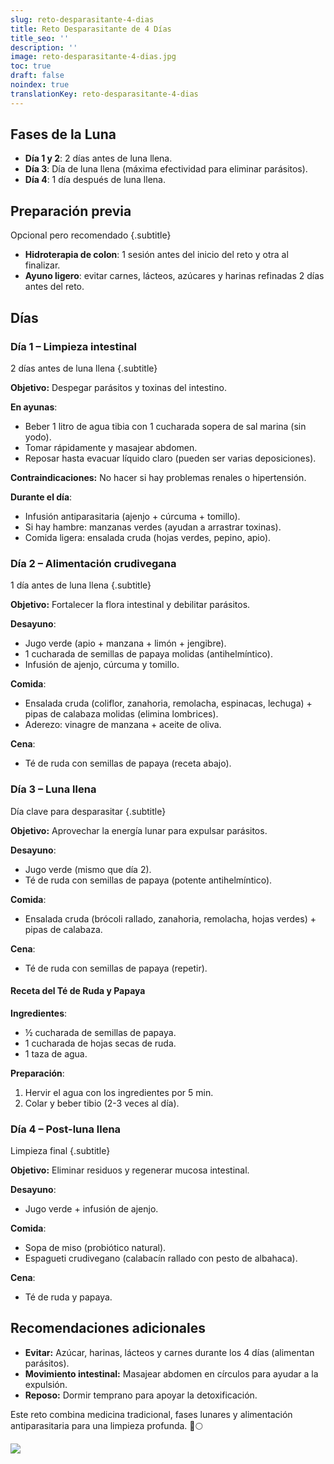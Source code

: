 ```yaml
---
slug: reto-desparasitante-4-dias
title: Reto Desparasitante de 4 Días
title_seo: ''
description: ''
image: reto-desparasitante-4-dias.jpg
toc: true
draft: false
noindex: true
translationKey: reto-desparasitante-4-dias
---
```


## Fases de la Luna

- **Día 1 y 2**: 2 días antes de luna llena.
- **Día 3**: Día de luna llena (máxima efectividad para eliminar parásitos).
- **Día 4**: 1 día después de luna llena.

## Preparación previa

Opcional pero recomendado
{.subtitle}

- **Hidroterapia de colon**: 1 sesión antes del inicio del reto y otra al finalizar.
- **Ayuno ligero**: evitar carnes, lácteos, azúcares y harinas refinadas 2 días antes del reto.


## Días


### Día 1 – Limpieza intestinal

2 días antes de luna llena
{.subtitle}

**Objetivo:** Despegar parásitos y toxinas del intestino.

**En ayunas**:
- Beber 1 litro de agua tibia con 1 cucharada sopera de sal marina (sin yodo).
- Tomar rápidamente y masajear abdomen.
- Reposar hasta evacuar líquido claro (pueden ser varias deposiciones).

**Contraindicaciones:** No hacer si hay problemas renales o hipertensión.

**Durante el día**:
- Infusión antiparasitaria (ajenjo + cúrcuma + tomillo).
- Si hay hambre: manzanas verdes (ayudan a arrastrar toxinas).
- Comida ligera: ensalada cruda (hojas verdes, pepino, apio).


### Día 2 – Alimentación crudivegana

1 día antes de luna llena
{.subtitle}

**Objetivo:** Fortalecer la flora intestinal y debilitar parásitos.

**Desayuno**:
- Jugo verde (apio + manzana + limón + jengibre).
- 1 cucharada de semillas de papaya molidas (antihelmíntico).
- Infusión de ajenjo, cúrcuma y tomillo.

**Comida**:
- Ensalada cruda (coliflor, zanahoria, remolacha, espinacas, lechuga) + pipas de calabaza molidas (elimina lombrices).
- Aderezo: vinagre de manzana + aceite de oliva.

**Cena**:
- Té de ruda con semillas de papaya (receta abajo).


### Día 3 – Luna llena

Día clave para desparasitar
{.subtitle}

**Objetivo:** Aprovechar la energía lunar para expulsar parásitos.

**Desayuno**:
- Jugo verde (mismo que día 2).
- Té de ruda con semillas de papaya (potente antihelmíntico).

**Comida**:
- Ensalada cruda (brócoli rallado, zanahoria, remolacha, hojas verdes) + pipas de calabaza.

**Cena**:
- Té de ruda con semillas de papaya (repetir).

#### Receta del Té de Ruda y Papaya
**Ingredientes**:
- ½ cucharada de semillas de papaya.
- 1 cucharada de hojas secas de ruda.
- 1 taza de agua.

**Preparación**:
1. Hervir el agua con los ingredientes por 5 min.
2. Colar y beber tibio (2-3 veces al día).


### Día 4 – Post-luna llena

Limpieza final
{.subtitle}

**Objetivo:** Eliminar residuos y regenerar mucosa intestinal.

**Desayuno**:
- Jugo verde + infusión de ajenjo.

**Comida**:
- Sopa de miso (probiótico natural).
- Espagueti crudivegano (calabacín rallado con pesto de albahaca).

**Cena**:
- Té de ruda y papaya.


## Recomendaciones adicionales

- **Evitar:** Azúcar, harinas, lácteos y carnes durante los 4 días (alimentan parásitos).
- **Movimiento intestinal:** Masajear abdomen en círculos para ayudar a la expulsión.
- **Reposo:** Dormir temprano para apoyar la detoxificación.

Este reto combina medicina tradicional, fases lunares y alimentación antiparasitaria para una limpieza profunda. 🌿🌕


![](reto-desparasitante.jpg)
